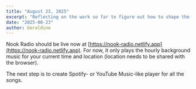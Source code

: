 ```yaml
---
title: "August 23, 2025"
excerpt: "Reflecting on the work so far to figure out how to shape the API for Nook Radio."
date: "2025-08-23"
author: Geraldine
---
```


Nook Radio should be live now at [https://nook-radio.netlify.app](https://nook-radio.netlify.app). For now, it only plays the hourly background music for your current time and location (location needs to be shared with the browser).

The next step is to create Spotify- or YouTube Music-like player for all the songs.

